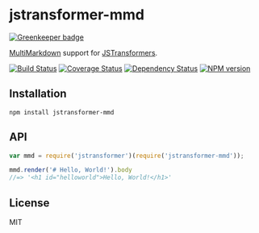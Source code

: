 # jstransformer-mmd

[![Greenkeeper badge](https://badges.greenkeeper.io/jstransformers/jstransformer-mmd.svg)](https://greenkeeper.io/)

[MultiMarkdown](https://github.com/mnichols/node-mmd) support for [JSTransformers](http://github.com/jstransformers).

[![Build Status](https://img.shields.io/travis/jstransformers/jstransformer-mmd/master.svg)](https://travis-ci.org/jstransformers/jstransformer-mmd)
[![Coverage Status](https://img.shields.io/codecov/c/github/jstransformers/jstransformer-mmd/master.svg)](https://codecov.io/gh/jstransformers/jstransformer-mmd)
[![Dependency Status](https://img.shields.io/david/jstransformers/jstransformer-mmd/master.svg)](http://david-dm.org/jstransformers/jstransformer-mmd)
[![NPM version](https://img.shields.io/npm/v/jstransformer-mmd.svg)](https://www.npmjs.org/package/jstransformer-mmd)

## Installation

    npm install jstransformer-mmd

## API

```js
var mmd = require('jstransformer')(require('jstransformer-mmd'));

mmd.render('# Hello, World!').body
//=> '<h1 id="helloworld">Hello, World!</h1>'
```

## License

MIT
